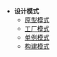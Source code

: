 * **设计模式**
    * [原型模式](pattern/prototype.md)
    * [工厂模式](pattern/factory.md)
    * [单例模式](pattern/single.md)
    * [构建模式](pattern/build.md)
	